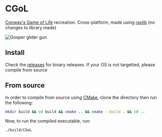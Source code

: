 # CGoL
[Conway's Game of Life](https://en.wikipedia.org/wiki/Conway%27s_Game_of_Life) recreation. Cross-platform, made using [raylib](https://github.com/raysan5/raylib) (no changes to library made)

![Gosper glider gun](https://github.com/mokshaadh/CGoL/assets/72827902/f19eaaaa-4203-4a6c-b819-29c11b24220b)

## Install
Check the [releases](https://github.com/mokshaadh/CGoL/releases) for binary releases. If your OS is not targetted, please compile from source

## From source
In order to compile from source using [CMake](https://github.com/Kitware/CMake), clone the directory then run the following:
```sh
mkdir build && cd build && cmake .. && cmake --build . && cd ..
```
Now, to run the compiled executable, run:
```sh
./build/CGoL
```

